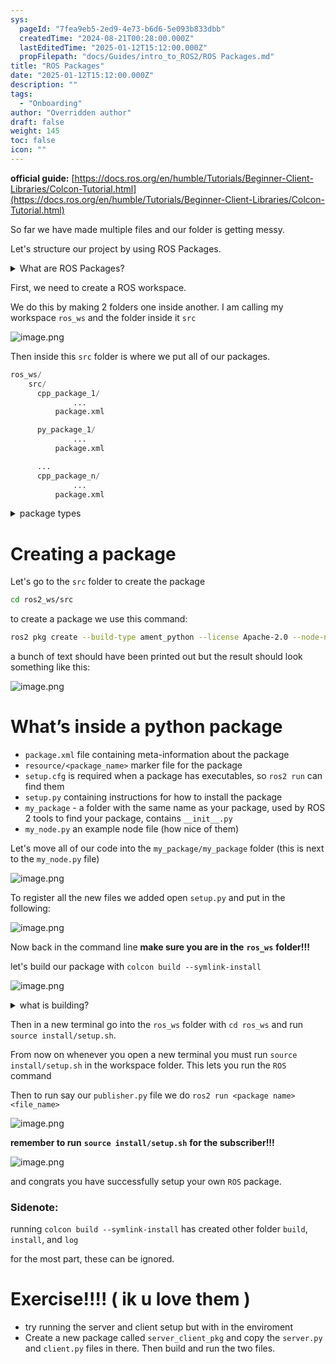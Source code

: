 ```yaml
---
sys:
  pageId: "7fea9eb5-2ed9-4e73-b6d6-5e093b833dbb"
  createdTime: "2024-08-21T00:28:00.000Z"
  lastEditedTime: "2025-01-12T15:12:00.000Z"
  propFilepath: "docs/Guides/intro_to_ROS2/ROS Packages.md"
title: "ROS Packages"
date: "2025-01-12T15:12:00.000Z"
description: ""
tags:
  - "Onboarding"
author: "Overridden author"
draft: false
weight: 145
toc: false
icon: ""
---
```


**official guide:** [https://docs.ros.org/en/humble/Tutorials/Beginner-Client-Libraries/Colcon-Tutorial.html](https://docs.ros.org/en/humble/Tutorials/Beginner-Client-Libraries/Colcon-Tutorial.html)

So far we have made multiple files and our folder is getting messy.

Let's structure our project by using ROS Packages.

<details>

<summary>What are ROS Packages?</summary>

ROS Packages are, as the name implies, packages of code that are highly sharable between ROS developers.

They consist of a folder, `package.xml` file, and source code

```python
      cpp_package_1/
		      ... imagine much code files here ..
          package.xml
```

</details>

First, we need to create a ROS workspace.

We do this by making 2 folders one inside another. I am calling my workspace `ros_ws` and the folder inside it `src`

![image.png](https://prod-files-secure.s3.us-west-2.amazonaws.com/d518164a-d88e-44d1-a4ee-3adb3bd8bce0/70706947-fd18-4537-a67b-e12946812d31/image.png?X-Amz-Algorithm=AWS4-HMAC-SHA256&X-Amz-Content-Sha256=UNSIGNED-PAYLOAD&X-Amz-Credential=ASIAZI2LB466ZB65R7GA%2F20250516%2Fus-west-2%2Fs3%2Faws4_request&X-Amz-Date=20250516T081243Z&X-Amz-Expires=3600&X-Amz-Security-Token=IQoJb3JpZ2luX2VjEIj%2F%2F%2F%2F%2F%2F%2F%2F%2F%2FwEaCXVzLXdlc3QtMiJGMEQCID4FRBtcaZedu%2FWVBOe0DXfVr1aX8O%2FxxNS8zWGRf7qdAiBWQ6HqLI1Tiei1cqp5surRaYXErMFaQFv%2FZ2%2FU0BMb6Sr%2FAwhBEAAaDDYzNzQyMzE4MzgwNSIMkuKvU64BW0TkrzRbKtwDcmrqhFNCfXBDs5yQ1Nx%2FhIxXTD%2BMqwnfZgLVUoWPhwyS%2FmO%2B5MZGxKxMhmXhYI4lEP2jRvW%2B6WpSI%2Ff%2Bf5zkM7XADQqmrlxyDCD0FQMnGQ%2F5Ji79CNOeL%2BMr2SDfnHifzQAwNorphkfVsGbpHA12EIBtg1MUFXb%2BfbLqlGEhBOEmKCd%2FMao3Ogy4Y99BIr506DcyRxn4zKZaGN9tUCbDJpaiJWMWl%2FG4lY8sWZmID7V06%2BjE8W9cLLSdi%2FJ4Lo%2FJlLXg1w0G3GBZUwkLKRm9mZ4bDHUf78pEEjxXfYbG20luISBx2FUhfHueoQoYSzPNfXS1%2Bu%2BUHGjzutkeFjz2TjW4H5Uvei6fukavIJa9YmAXoDOc9vGO4t2Mq9mlJtBf4R9PfUmSlMF1LlJ%2FdG3cMj6MnNbRC7dcvvlCP%2FIEZ6z6UVcpeou2sahgGlxVC4uL0iPpUsRCor1%2FT87g2%2F0RIKeeWDxguOfgLj52QZ8UvyOTwHb4l3O5vcEndD%2FzQ4eJ0i2Br%2BImg6lLH3arOLAiNGbgoteXc8GXyXHArfPcwDPIxuYSXTQzuh2CE%2F1m0aklrkcwAlAZZ4hhUL7oGMl%2F59ZrO6tzBZ2btMBC5bXRg6QMzXenIR4kXil9b%2BIwidObwQY6pgGSHweFkpVwgT1D3IAC1w8nFXODiMNiiKIXHqYpU%2BnM2qtp7LdhwGR%2BJMeCFOHqIIUCRKDTyCKe0fZq7tCo24ac4B1nFNm2blswnB6S4L9gze8PJJ8bWkJ7IR6BfmR6q75gTq0Ni3FgsPOsOjVN7gCQLJH5u9xR3%2BuUrFyQqE3YKo%2BFZfN1uPXSSASMnfCizACZSKt2SpZkFHjtBGtarqOIVQAzjF0I&X-Amz-Signature=13bb9e59e246732e6d4c90b793cf61f507c9d7451964ab36b8120812c307673e&X-Amz-SignedHeaders=host&x-id=GetObject)

Then inside this `src` folder is where we put all of our packages.

```python
ros_ws/
    src/
      cpp_package_1/
		      ...
          package.xml

      py_package_1/
		      ...
          package.xml

      ...
      cpp_package_n/
		      ...
          package.xml

```

<details>

<summary>package types</summary>

packages can be either `C++` or python.

the intern file structure is different for each but for this guide we will stick to creating python packages

</details>

# Creating a package

Let's go to the `src` folder to create the package

```bash
cd ros2_ws/src
```

to create a package we use this command:

```bash
ros2 pkg create --build-type ament_python --license Apache-2.0 --node-name my_node my_package
```

a bunch of text should have been printed out but the result should look something like this:

![image.png](https://prod-files-secure.s3.us-west-2.amazonaws.com/d518164a-d88e-44d1-a4ee-3adb3bd8bce0/e6cf1e3f-8512-4a3e-b131-079f800bf3e8/image.png?X-Amz-Algorithm=AWS4-HMAC-SHA256&X-Amz-Content-Sha256=UNSIGNED-PAYLOAD&X-Amz-Credential=ASIAZI2LB466ZB65R7GA%2F20250516%2Fus-west-2%2Fs3%2Faws4_request&X-Amz-Date=20250516T081243Z&X-Amz-Expires=3600&X-Amz-Security-Token=IQoJb3JpZ2luX2VjEIj%2F%2F%2F%2F%2F%2F%2F%2F%2F%2FwEaCXVzLXdlc3QtMiJGMEQCID4FRBtcaZedu%2FWVBOe0DXfVr1aX8O%2FxxNS8zWGRf7qdAiBWQ6HqLI1Tiei1cqp5surRaYXErMFaQFv%2FZ2%2FU0BMb6Sr%2FAwhBEAAaDDYzNzQyMzE4MzgwNSIMkuKvU64BW0TkrzRbKtwDcmrqhFNCfXBDs5yQ1Nx%2FhIxXTD%2BMqwnfZgLVUoWPhwyS%2FmO%2B5MZGxKxMhmXhYI4lEP2jRvW%2B6WpSI%2Ff%2Bf5zkM7XADQqmrlxyDCD0FQMnGQ%2F5Ji79CNOeL%2BMr2SDfnHifzQAwNorphkfVsGbpHA12EIBtg1MUFXb%2BfbLqlGEhBOEmKCd%2FMao3Ogy4Y99BIr506DcyRxn4zKZaGN9tUCbDJpaiJWMWl%2FG4lY8sWZmID7V06%2BjE8W9cLLSdi%2FJ4Lo%2FJlLXg1w0G3GBZUwkLKRm9mZ4bDHUf78pEEjxXfYbG20luISBx2FUhfHueoQoYSzPNfXS1%2Bu%2BUHGjzutkeFjz2TjW4H5Uvei6fukavIJa9YmAXoDOc9vGO4t2Mq9mlJtBf4R9PfUmSlMF1LlJ%2FdG3cMj6MnNbRC7dcvvlCP%2FIEZ6z6UVcpeou2sahgGlxVC4uL0iPpUsRCor1%2FT87g2%2F0RIKeeWDxguOfgLj52QZ8UvyOTwHb4l3O5vcEndD%2FzQ4eJ0i2Br%2BImg6lLH3arOLAiNGbgoteXc8GXyXHArfPcwDPIxuYSXTQzuh2CE%2F1m0aklrkcwAlAZZ4hhUL7oGMl%2F59ZrO6tzBZ2btMBC5bXRg6QMzXenIR4kXil9b%2BIwidObwQY6pgGSHweFkpVwgT1D3IAC1w8nFXODiMNiiKIXHqYpU%2BnM2qtp7LdhwGR%2BJMeCFOHqIIUCRKDTyCKe0fZq7tCo24ac4B1nFNm2blswnB6S4L9gze8PJJ8bWkJ7IR6BfmR6q75gTq0Ni3FgsPOsOjVN7gCQLJH5u9xR3%2BuUrFyQqE3YKo%2BFZfN1uPXSSASMnfCizACZSKt2SpZkFHjtBGtarqOIVQAzjF0I&X-Amz-Signature=d89f1ae6185a63e6f1cb92871015c438bc4c7ba419918f8de72679b8a564e433&X-Amz-SignedHeaders=host&x-id=GetObject)

# What’s inside a python package

- `package.xml` file containing meta-information about the package
- `resource/<package_name>` marker file for the package
- `setup.cfg` is required when a package has executables, so `ros2 run` can find them
- `setup.py` containing instructions for how to install the package
- `my_package` - a folder with the same name as your package, used by ROS 2 tools to find your package, contains `__init__.py`
- `my_node.py` an example node file (how nice of them)

Let's move all of our code into the `my_package/my_package` folder (this is next to the `my_node.py` file)

![image.png](https://prod-files-secure.s3.us-west-2.amazonaws.com/d518164a-d88e-44d1-a4ee-3adb3bd8bce0/9ce58f11-0da9-4d3e-b86d-506a9685d378/image.png?X-Amz-Algorithm=AWS4-HMAC-SHA256&X-Amz-Content-Sha256=UNSIGNED-PAYLOAD&X-Amz-Credential=ASIAZI2LB466ZB65R7GA%2F20250516%2Fus-west-2%2Fs3%2Faws4_request&X-Amz-Date=20250516T081243Z&X-Amz-Expires=3600&X-Amz-Security-Token=IQoJb3JpZ2luX2VjEIj%2F%2F%2F%2F%2F%2F%2F%2F%2F%2FwEaCXVzLXdlc3QtMiJGMEQCID4FRBtcaZedu%2FWVBOe0DXfVr1aX8O%2FxxNS8zWGRf7qdAiBWQ6HqLI1Tiei1cqp5surRaYXErMFaQFv%2FZ2%2FU0BMb6Sr%2FAwhBEAAaDDYzNzQyMzE4MzgwNSIMkuKvU64BW0TkrzRbKtwDcmrqhFNCfXBDs5yQ1Nx%2FhIxXTD%2BMqwnfZgLVUoWPhwyS%2FmO%2B5MZGxKxMhmXhYI4lEP2jRvW%2B6WpSI%2Ff%2Bf5zkM7XADQqmrlxyDCD0FQMnGQ%2F5Ji79CNOeL%2BMr2SDfnHifzQAwNorphkfVsGbpHA12EIBtg1MUFXb%2BfbLqlGEhBOEmKCd%2FMao3Ogy4Y99BIr506DcyRxn4zKZaGN9tUCbDJpaiJWMWl%2FG4lY8sWZmID7V06%2BjE8W9cLLSdi%2FJ4Lo%2FJlLXg1w0G3GBZUwkLKRm9mZ4bDHUf78pEEjxXfYbG20luISBx2FUhfHueoQoYSzPNfXS1%2Bu%2BUHGjzutkeFjz2TjW4H5Uvei6fukavIJa9YmAXoDOc9vGO4t2Mq9mlJtBf4R9PfUmSlMF1LlJ%2FdG3cMj6MnNbRC7dcvvlCP%2FIEZ6z6UVcpeou2sahgGlxVC4uL0iPpUsRCor1%2FT87g2%2F0RIKeeWDxguOfgLj52QZ8UvyOTwHb4l3O5vcEndD%2FzQ4eJ0i2Br%2BImg6lLH3arOLAiNGbgoteXc8GXyXHArfPcwDPIxuYSXTQzuh2CE%2F1m0aklrkcwAlAZZ4hhUL7oGMl%2F59ZrO6tzBZ2btMBC5bXRg6QMzXenIR4kXil9b%2BIwidObwQY6pgGSHweFkpVwgT1D3IAC1w8nFXODiMNiiKIXHqYpU%2BnM2qtp7LdhwGR%2BJMeCFOHqIIUCRKDTyCKe0fZq7tCo24ac4B1nFNm2blswnB6S4L9gze8PJJ8bWkJ7IR6BfmR6q75gTq0Ni3FgsPOsOjVN7gCQLJH5u9xR3%2BuUrFyQqE3YKo%2BFZfN1uPXSSASMnfCizACZSKt2SpZkFHjtBGtarqOIVQAzjF0I&X-Amz-Signature=b5f9bb5621c70622c38693ea056d86d1df17498bfa181c4b9ebef1ee5d9982de&X-Amz-SignedHeaders=host&x-id=GetObject)

To register all the new files we added open `setup.py` and put in the following:

![image.png](https://prod-files-secure.s3.us-west-2.amazonaws.com/d518164a-d88e-44d1-a4ee-3adb3bd8bce0/1cd7c262-4cae-4496-9d75-c178537d24a2/image.png?X-Amz-Algorithm=AWS4-HMAC-SHA256&X-Amz-Content-Sha256=UNSIGNED-PAYLOAD&X-Amz-Credential=ASIAZI2LB466ZB65R7GA%2F20250516%2Fus-west-2%2Fs3%2Faws4_request&X-Amz-Date=20250516T081243Z&X-Amz-Expires=3600&X-Amz-Security-Token=IQoJb3JpZ2luX2VjEIj%2F%2F%2F%2F%2F%2F%2F%2F%2F%2FwEaCXVzLXdlc3QtMiJGMEQCID4FRBtcaZedu%2FWVBOe0DXfVr1aX8O%2FxxNS8zWGRf7qdAiBWQ6HqLI1Tiei1cqp5surRaYXErMFaQFv%2FZ2%2FU0BMb6Sr%2FAwhBEAAaDDYzNzQyMzE4MzgwNSIMkuKvU64BW0TkrzRbKtwDcmrqhFNCfXBDs5yQ1Nx%2FhIxXTD%2BMqwnfZgLVUoWPhwyS%2FmO%2B5MZGxKxMhmXhYI4lEP2jRvW%2B6WpSI%2Ff%2Bf5zkM7XADQqmrlxyDCD0FQMnGQ%2F5Ji79CNOeL%2BMr2SDfnHifzQAwNorphkfVsGbpHA12EIBtg1MUFXb%2BfbLqlGEhBOEmKCd%2FMao3Ogy4Y99BIr506DcyRxn4zKZaGN9tUCbDJpaiJWMWl%2FG4lY8sWZmID7V06%2BjE8W9cLLSdi%2FJ4Lo%2FJlLXg1w0G3GBZUwkLKRm9mZ4bDHUf78pEEjxXfYbG20luISBx2FUhfHueoQoYSzPNfXS1%2Bu%2BUHGjzutkeFjz2TjW4H5Uvei6fukavIJa9YmAXoDOc9vGO4t2Mq9mlJtBf4R9PfUmSlMF1LlJ%2FdG3cMj6MnNbRC7dcvvlCP%2FIEZ6z6UVcpeou2sahgGlxVC4uL0iPpUsRCor1%2FT87g2%2F0RIKeeWDxguOfgLj52QZ8UvyOTwHb4l3O5vcEndD%2FzQ4eJ0i2Br%2BImg6lLH3arOLAiNGbgoteXc8GXyXHArfPcwDPIxuYSXTQzuh2CE%2F1m0aklrkcwAlAZZ4hhUL7oGMl%2F59ZrO6tzBZ2btMBC5bXRg6QMzXenIR4kXil9b%2BIwidObwQY6pgGSHweFkpVwgT1D3IAC1w8nFXODiMNiiKIXHqYpU%2BnM2qtp7LdhwGR%2BJMeCFOHqIIUCRKDTyCKe0fZq7tCo24ac4B1nFNm2blswnB6S4L9gze8PJJ8bWkJ7IR6BfmR6q75gTq0Ni3FgsPOsOjVN7gCQLJH5u9xR3%2BuUrFyQqE3YKo%2BFZfN1uPXSSASMnfCizACZSKt2SpZkFHjtBGtarqOIVQAzjF0I&X-Amz-Signature=2e4d16a146876a0049e9fb70d9cf962dd2f69c22fa8d868951d9a2413766fe6f&X-Amz-SignedHeaders=host&x-id=GetObject)

Now back in the command line **make sure you are in the** **`ros_ws`** **folder!!!**

let's build our package with `colcon build --symlink-install`

![image.png](https://prod-files-secure.s3.us-west-2.amazonaws.com/d518164a-d88e-44d1-a4ee-3adb3bd8bce0/2f2a0d27-b173-48fd-b189-5f5c0ce65619/image.png?X-Amz-Algorithm=AWS4-HMAC-SHA256&X-Amz-Content-Sha256=UNSIGNED-PAYLOAD&X-Amz-Credential=ASIAZI2LB466ZB65R7GA%2F20250516%2Fus-west-2%2Fs3%2Faws4_request&X-Amz-Date=20250516T081243Z&X-Amz-Expires=3600&X-Amz-Security-Token=IQoJb3JpZ2luX2VjEIj%2F%2F%2F%2F%2F%2F%2F%2F%2F%2FwEaCXVzLXdlc3QtMiJGMEQCID4FRBtcaZedu%2FWVBOe0DXfVr1aX8O%2FxxNS8zWGRf7qdAiBWQ6HqLI1Tiei1cqp5surRaYXErMFaQFv%2FZ2%2FU0BMb6Sr%2FAwhBEAAaDDYzNzQyMzE4MzgwNSIMkuKvU64BW0TkrzRbKtwDcmrqhFNCfXBDs5yQ1Nx%2FhIxXTD%2BMqwnfZgLVUoWPhwyS%2FmO%2B5MZGxKxMhmXhYI4lEP2jRvW%2B6WpSI%2Ff%2Bf5zkM7XADQqmrlxyDCD0FQMnGQ%2F5Ji79CNOeL%2BMr2SDfnHifzQAwNorphkfVsGbpHA12EIBtg1MUFXb%2BfbLqlGEhBOEmKCd%2FMao3Ogy4Y99BIr506DcyRxn4zKZaGN9tUCbDJpaiJWMWl%2FG4lY8sWZmID7V06%2BjE8W9cLLSdi%2FJ4Lo%2FJlLXg1w0G3GBZUwkLKRm9mZ4bDHUf78pEEjxXfYbG20luISBx2FUhfHueoQoYSzPNfXS1%2Bu%2BUHGjzutkeFjz2TjW4H5Uvei6fukavIJa9YmAXoDOc9vGO4t2Mq9mlJtBf4R9PfUmSlMF1LlJ%2FdG3cMj6MnNbRC7dcvvlCP%2FIEZ6z6UVcpeou2sahgGlxVC4uL0iPpUsRCor1%2FT87g2%2F0RIKeeWDxguOfgLj52QZ8UvyOTwHb4l3O5vcEndD%2FzQ4eJ0i2Br%2BImg6lLH3arOLAiNGbgoteXc8GXyXHArfPcwDPIxuYSXTQzuh2CE%2F1m0aklrkcwAlAZZ4hhUL7oGMl%2F59ZrO6tzBZ2btMBC5bXRg6QMzXenIR4kXil9b%2BIwidObwQY6pgGSHweFkpVwgT1D3IAC1w8nFXODiMNiiKIXHqYpU%2BnM2qtp7LdhwGR%2BJMeCFOHqIIUCRKDTyCKe0fZq7tCo24ac4B1nFNm2blswnB6S4L9gze8PJJ8bWkJ7IR6BfmR6q75gTq0Ni3FgsPOsOjVN7gCQLJH5u9xR3%2BuUrFyQqE3YKo%2BFZfN1uPXSSASMnfCizACZSKt2SpZkFHjtBGtarqOIVQAzjF0I&X-Amz-Signature=ec058cf0190f6eb929a7b05e6831647249356d4856f51d7730e63ea459bb2f9d&X-Amz-SignedHeaders=host&x-id=GetObject)

<details>

<summary>what is building?</summary>

if you are a CS major at Rose-Hulman you will learn the answer to this in CSSE132

but TLDR; is it combines all the code files into one program that can be run easily 

</details>

Then in a new terminal go into the `ros_ws` folder with `cd ros_ws` and run `source install/setup.sh`. 

From now on whenever you open a new terminal you must run `source install/setup.sh` in the workspace folder. This lets you run the `ROS` command

Then to run say our `publisher.py` file we do `ros2 run <package name> <file_name>`

![image.png](https://prod-files-secure.s3.us-west-2.amazonaws.com/d518164a-d88e-44d1-a4ee-3adb3bd8bce0/4f4b1219-3a44-4632-aa0a-ce3471699f59/image.png?X-Amz-Algorithm=AWS4-HMAC-SHA256&X-Amz-Content-Sha256=UNSIGNED-PAYLOAD&X-Amz-Credential=ASIAZI2LB466ZB65R7GA%2F20250516%2Fus-west-2%2Fs3%2Faws4_request&X-Amz-Date=20250516T081243Z&X-Amz-Expires=3600&X-Amz-Security-Token=IQoJb3JpZ2luX2VjEIj%2F%2F%2F%2F%2F%2F%2F%2F%2F%2FwEaCXVzLXdlc3QtMiJGMEQCID4FRBtcaZedu%2FWVBOe0DXfVr1aX8O%2FxxNS8zWGRf7qdAiBWQ6HqLI1Tiei1cqp5surRaYXErMFaQFv%2FZ2%2FU0BMb6Sr%2FAwhBEAAaDDYzNzQyMzE4MzgwNSIMkuKvU64BW0TkrzRbKtwDcmrqhFNCfXBDs5yQ1Nx%2FhIxXTD%2BMqwnfZgLVUoWPhwyS%2FmO%2B5MZGxKxMhmXhYI4lEP2jRvW%2B6WpSI%2Ff%2Bf5zkM7XADQqmrlxyDCD0FQMnGQ%2F5Ji79CNOeL%2BMr2SDfnHifzQAwNorphkfVsGbpHA12EIBtg1MUFXb%2BfbLqlGEhBOEmKCd%2FMao3Ogy4Y99BIr506DcyRxn4zKZaGN9tUCbDJpaiJWMWl%2FG4lY8sWZmID7V06%2BjE8W9cLLSdi%2FJ4Lo%2FJlLXg1w0G3GBZUwkLKRm9mZ4bDHUf78pEEjxXfYbG20luISBx2FUhfHueoQoYSzPNfXS1%2Bu%2BUHGjzutkeFjz2TjW4H5Uvei6fukavIJa9YmAXoDOc9vGO4t2Mq9mlJtBf4R9PfUmSlMF1LlJ%2FdG3cMj6MnNbRC7dcvvlCP%2FIEZ6z6UVcpeou2sahgGlxVC4uL0iPpUsRCor1%2FT87g2%2F0RIKeeWDxguOfgLj52QZ8UvyOTwHb4l3O5vcEndD%2FzQ4eJ0i2Br%2BImg6lLH3arOLAiNGbgoteXc8GXyXHArfPcwDPIxuYSXTQzuh2CE%2F1m0aklrkcwAlAZZ4hhUL7oGMl%2F59ZrO6tzBZ2btMBC5bXRg6QMzXenIR4kXil9b%2BIwidObwQY6pgGSHweFkpVwgT1D3IAC1w8nFXODiMNiiKIXHqYpU%2BnM2qtp7LdhwGR%2BJMeCFOHqIIUCRKDTyCKe0fZq7tCo24ac4B1nFNm2blswnB6S4L9gze8PJJ8bWkJ7IR6BfmR6q75gTq0Ni3FgsPOsOjVN7gCQLJH5u9xR3%2BuUrFyQqE3YKo%2BFZfN1uPXSSASMnfCizACZSKt2SpZkFHjtBGtarqOIVQAzjF0I&X-Amz-Signature=ede226fc27d50f0d308f8aa030ba7b945faf1c09445f25c4137ee900db081583&X-Amz-SignedHeaders=host&x-id=GetObject)

**remember to run** **`source install/setup.sh`** **for the subscriber!!!**

![image.png](https://prod-files-secure.s3.us-west-2.amazonaws.com/d518164a-d88e-44d1-a4ee-3adb3bd8bce0/02121119-dad4-49ec-8356-c956108b4243/image.png?X-Amz-Algorithm=AWS4-HMAC-SHA256&X-Amz-Content-Sha256=UNSIGNED-PAYLOAD&X-Amz-Credential=ASIAZI2LB466ZB65R7GA%2F20250516%2Fus-west-2%2Fs3%2Faws4_request&X-Amz-Date=20250516T081243Z&X-Amz-Expires=3600&X-Amz-Security-Token=IQoJb3JpZ2luX2VjEIj%2F%2F%2F%2F%2F%2F%2F%2F%2F%2FwEaCXVzLXdlc3QtMiJGMEQCID4FRBtcaZedu%2FWVBOe0DXfVr1aX8O%2FxxNS8zWGRf7qdAiBWQ6HqLI1Tiei1cqp5surRaYXErMFaQFv%2FZ2%2FU0BMb6Sr%2FAwhBEAAaDDYzNzQyMzE4MzgwNSIMkuKvU64BW0TkrzRbKtwDcmrqhFNCfXBDs5yQ1Nx%2FhIxXTD%2BMqwnfZgLVUoWPhwyS%2FmO%2B5MZGxKxMhmXhYI4lEP2jRvW%2B6WpSI%2Ff%2Bf5zkM7XADQqmrlxyDCD0FQMnGQ%2F5Ji79CNOeL%2BMr2SDfnHifzQAwNorphkfVsGbpHA12EIBtg1MUFXb%2BfbLqlGEhBOEmKCd%2FMao3Ogy4Y99BIr506DcyRxn4zKZaGN9tUCbDJpaiJWMWl%2FG4lY8sWZmID7V06%2BjE8W9cLLSdi%2FJ4Lo%2FJlLXg1w0G3GBZUwkLKRm9mZ4bDHUf78pEEjxXfYbG20luISBx2FUhfHueoQoYSzPNfXS1%2Bu%2BUHGjzutkeFjz2TjW4H5Uvei6fukavIJa9YmAXoDOc9vGO4t2Mq9mlJtBf4R9PfUmSlMF1LlJ%2FdG3cMj6MnNbRC7dcvvlCP%2FIEZ6z6UVcpeou2sahgGlxVC4uL0iPpUsRCor1%2FT87g2%2F0RIKeeWDxguOfgLj52QZ8UvyOTwHb4l3O5vcEndD%2FzQ4eJ0i2Br%2BImg6lLH3arOLAiNGbgoteXc8GXyXHArfPcwDPIxuYSXTQzuh2CE%2F1m0aklrkcwAlAZZ4hhUL7oGMl%2F59ZrO6tzBZ2btMBC5bXRg6QMzXenIR4kXil9b%2BIwidObwQY6pgGSHweFkpVwgT1D3IAC1w8nFXODiMNiiKIXHqYpU%2BnM2qtp7LdhwGR%2BJMeCFOHqIIUCRKDTyCKe0fZq7tCo24ac4B1nFNm2blswnB6S4L9gze8PJJ8bWkJ7IR6BfmR6q75gTq0Ni3FgsPOsOjVN7gCQLJH5u9xR3%2BuUrFyQqE3YKo%2BFZfN1uPXSSASMnfCizACZSKt2SpZkFHjtBGtarqOIVQAzjF0I&X-Amz-Signature=d5714a3068381e5c275496b1eec0af3086ae62dc5289ed895a818dc3a993ba9c&X-Amz-SignedHeaders=host&x-id=GetObject)

and congrats you have successfully setup your own `ROS` package.

### Sidenote:

running `colcon build --symlink-install` has created other folder `build`, `install`, and `log`

for the most part, these can be ignored.

# Exercise!!!! ( ik u love them )

- try running the server and client setup but with in the enviroment
- Create a new package called `server_client_pkg` and copy the `server.py` and `client.py` files in there. Then build and run the two files.
